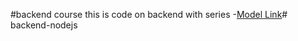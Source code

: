 #backend  course
this is code on backend with series
-[Model Link]()#   b a c k e n d - n o d e j s  
 